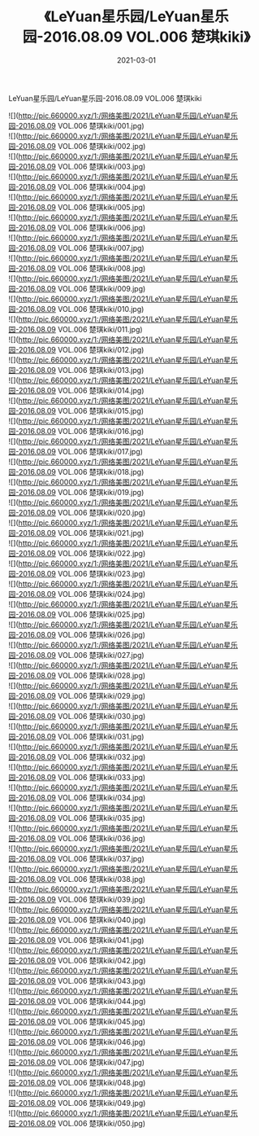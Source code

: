 ﻿---
layout: post
title:  《LeYuan星乐园/LeYuan星乐园-2016.08.09 VOL.006 楚琪kiki》
date:   2021-03-01
img: http://pic.660000.xyz/1:/网络美图/2021/LeYuan星乐园/LeYuan星乐园-2016.08.09 VOL.006 楚琪kiki/000.jpg
categories: [美女, 清纯, 唯美]
---

LeYuan星乐园/LeYuan星乐园-2016.08.09 VOL.006 楚琪kiki

 ![](http://pic.660000.xyz/1:/网络美图/2021/LeYuan星乐园/LeYuan星乐园-2016.08.09 VOL.006 楚琪kiki/001.jpg) <br>![](http://pic.660000.xyz/1:/网络美图/2021/LeYuan星乐园/LeYuan星乐园-2016.08.09 VOL.006 楚琪kiki/002.jpg) <br>![](http://pic.660000.xyz/1:/网络美图/2021/LeYuan星乐园/LeYuan星乐园-2016.08.09 VOL.006 楚琪kiki/003.jpg) <br>![](http://pic.660000.xyz/1:/网络美图/2021/LeYuan星乐园/LeYuan星乐园-2016.08.09 VOL.006 楚琪kiki/004.jpg) <br>![](http://pic.660000.xyz/1:/网络美图/2021/LeYuan星乐园/LeYuan星乐园-2016.08.09 VOL.006 楚琪kiki/005.jpg) <br>![](http://pic.660000.xyz/1:/网络美图/2021/LeYuan星乐园/LeYuan星乐园-2016.08.09 VOL.006 楚琪kiki/006.jpg) <br>![](http://pic.660000.xyz/1:/网络美图/2021/LeYuan星乐园/LeYuan星乐园-2016.08.09 VOL.006 楚琪kiki/007.jpg) <br>![](http://pic.660000.xyz/1:/网络美图/2021/LeYuan星乐园/LeYuan星乐园-2016.08.09 VOL.006 楚琪kiki/008.jpg) <br>![](http://pic.660000.xyz/1:/网络美图/2021/LeYuan星乐园/LeYuan星乐园-2016.08.09 VOL.006 楚琪kiki/009.jpg) <br>![](http://pic.660000.xyz/1:/网络美图/2021/LeYuan星乐园/LeYuan星乐园-2016.08.09 VOL.006 楚琪kiki/010.jpg) <br>![](http://pic.660000.xyz/1:/网络美图/2021/LeYuan星乐园/LeYuan星乐园-2016.08.09 VOL.006 楚琪kiki/011.jpg) <br>![](http://pic.660000.xyz/1:/网络美图/2021/LeYuan星乐园/LeYuan星乐园-2016.08.09 VOL.006 楚琪kiki/012.jpg) <br>![](http://pic.660000.xyz/1:/网络美图/2021/LeYuan星乐园/LeYuan星乐园-2016.08.09 VOL.006 楚琪kiki/013.jpg) <br>![](http://pic.660000.xyz/1:/网络美图/2021/LeYuan星乐园/LeYuan星乐园-2016.08.09 VOL.006 楚琪kiki/014.jpg) <br>![](http://pic.660000.xyz/1:/网络美图/2021/LeYuan星乐园/LeYuan星乐园-2016.08.09 VOL.006 楚琪kiki/015.jpg) <br>![](http://pic.660000.xyz/1:/网络美图/2021/LeYuan星乐园/LeYuan星乐园-2016.08.09 VOL.006 楚琪kiki/016.jpg) <br>![](http://pic.660000.xyz/1:/网络美图/2021/LeYuan星乐园/LeYuan星乐园-2016.08.09 VOL.006 楚琪kiki/017.jpg) <br>![](http://pic.660000.xyz/1:/网络美图/2021/LeYuan星乐园/LeYuan星乐园-2016.08.09 VOL.006 楚琪kiki/018.jpg) <br>![](http://pic.660000.xyz/1:/网络美图/2021/LeYuan星乐园/LeYuan星乐园-2016.08.09 VOL.006 楚琪kiki/019.jpg) <br>![](http://pic.660000.xyz/1:/网络美图/2021/LeYuan星乐园/LeYuan星乐园-2016.08.09 VOL.006 楚琪kiki/020.jpg) <br>![](http://pic.660000.xyz/1:/网络美图/2021/LeYuan星乐园/LeYuan星乐园-2016.08.09 VOL.006 楚琪kiki/021.jpg) <br>![](http://pic.660000.xyz/1:/网络美图/2021/LeYuan星乐园/LeYuan星乐园-2016.08.09 VOL.006 楚琪kiki/022.jpg) <br>![](http://pic.660000.xyz/1:/网络美图/2021/LeYuan星乐园/LeYuan星乐园-2016.08.09 VOL.006 楚琪kiki/023.jpg) <br>![](http://pic.660000.xyz/1:/网络美图/2021/LeYuan星乐园/LeYuan星乐园-2016.08.09 VOL.006 楚琪kiki/024.jpg) <br>![](http://pic.660000.xyz/1:/网络美图/2021/LeYuan星乐园/LeYuan星乐园-2016.08.09 VOL.006 楚琪kiki/025.jpg) <br>![](http://pic.660000.xyz/1:/网络美图/2021/LeYuan星乐园/LeYuan星乐园-2016.08.09 VOL.006 楚琪kiki/026.jpg) <br>![](http://pic.660000.xyz/1:/网络美图/2021/LeYuan星乐园/LeYuan星乐园-2016.08.09 VOL.006 楚琪kiki/027.jpg) <br>![](http://pic.660000.xyz/1:/网络美图/2021/LeYuan星乐园/LeYuan星乐园-2016.08.09 VOL.006 楚琪kiki/028.jpg) <br>![](http://pic.660000.xyz/1:/网络美图/2021/LeYuan星乐园/LeYuan星乐园-2016.08.09 VOL.006 楚琪kiki/029.jpg) <br>![](http://pic.660000.xyz/1:/网络美图/2021/LeYuan星乐园/LeYuan星乐园-2016.08.09 VOL.006 楚琪kiki/030.jpg) <br>![](http://pic.660000.xyz/1:/网络美图/2021/LeYuan星乐园/LeYuan星乐园-2016.08.09 VOL.006 楚琪kiki/031.jpg) <br>![](http://pic.660000.xyz/1:/网络美图/2021/LeYuan星乐园/LeYuan星乐园-2016.08.09 VOL.006 楚琪kiki/032.jpg) <br>![](http://pic.660000.xyz/1:/网络美图/2021/LeYuan星乐园/LeYuan星乐园-2016.08.09 VOL.006 楚琪kiki/033.jpg) <br>![](http://pic.660000.xyz/1:/网络美图/2021/LeYuan星乐园/LeYuan星乐园-2016.08.09 VOL.006 楚琪kiki/034.jpg) <br>![](http://pic.660000.xyz/1:/网络美图/2021/LeYuan星乐园/LeYuan星乐园-2016.08.09 VOL.006 楚琪kiki/035.jpg) <br>![](http://pic.660000.xyz/1:/网络美图/2021/LeYuan星乐园/LeYuan星乐园-2016.08.09 VOL.006 楚琪kiki/036.jpg) <br>![](http://pic.660000.xyz/1:/网络美图/2021/LeYuan星乐园/LeYuan星乐园-2016.08.09 VOL.006 楚琪kiki/037.jpg) <br>![](http://pic.660000.xyz/1:/网络美图/2021/LeYuan星乐园/LeYuan星乐园-2016.08.09 VOL.006 楚琪kiki/038.jpg) <br>![](http://pic.660000.xyz/1:/网络美图/2021/LeYuan星乐园/LeYuan星乐园-2016.08.09 VOL.006 楚琪kiki/039.jpg) <br>![](http://pic.660000.xyz/1:/网络美图/2021/LeYuan星乐园/LeYuan星乐园-2016.08.09 VOL.006 楚琪kiki/040.jpg) <br>![](http://pic.660000.xyz/1:/网络美图/2021/LeYuan星乐园/LeYuan星乐园-2016.08.09 VOL.006 楚琪kiki/041.jpg) <br>![](http://pic.660000.xyz/1:/网络美图/2021/LeYuan星乐园/LeYuan星乐园-2016.08.09 VOL.006 楚琪kiki/042.jpg) <br>![](http://pic.660000.xyz/1:/网络美图/2021/LeYuan星乐园/LeYuan星乐园-2016.08.09 VOL.006 楚琪kiki/043.jpg) <br>![](http://pic.660000.xyz/1:/网络美图/2021/LeYuan星乐园/LeYuan星乐园-2016.08.09 VOL.006 楚琪kiki/044.jpg) <br>![](http://pic.660000.xyz/1:/网络美图/2021/LeYuan星乐园/LeYuan星乐园-2016.08.09 VOL.006 楚琪kiki/045.jpg) <br>![](http://pic.660000.xyz/1:/网络美图/2021/LeYuan星乐园/LeYuan星乐园-2016.08.09 VOL.006 楚琪kiki/046.jpg) <br>![](http://pic.660000.xyz/1:/网络美图/2021/LeYuan星乐园/LeYuan星乐园-2016.08.09 VOL.006 楚琪kiki/047.jpg) <br>![](http://pic.660000.xyz/1:/网络美图/2021/LeYuan星乐园/LeYuan星乐园-2016.08.09 VOL.006 楚琪kiki/048.jpg) <br>![](http://pic.660000.xyz/1:/网络美图/2021/LeYuan星乐园/LeYuan星乐园-2016.08.09 VOL.006 楚琪kiki/049.jpg) <br>![](http://pic.660000.xyz/1:/网络美图/2021/LeYuan星乐园/LeYuan星乐园-2016.08.09 VOL.006 楚琪kiki/050.jpg) <br>